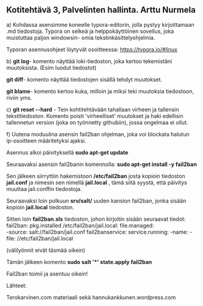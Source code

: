 ## Kotitehtävä 3, Palvelinten hallinta. Arttu Nurmela

a) Kohdassa asensimme koneelle typora-editorin, jolla pystyy kirjoittamaan .md tiedostoja. Typora on selkeä ja helppokäyttöinen sovellus, joka muistuttaa paljon windowsin- omia tekstinkäsittelyohjelmia.

Typoran asennusohjeet löytyvät osoitteessa: https://typora.io/#linux

b) **git log**- komento näyttää loki-tiedoston, joka kertoo tekemistäni muutoksista. (Esim luodut tiedostot)

**git diff**- komento näyttää tiedostojen sisällä tehdyt muutokset.

**git blame**- komento kertoo kuka, milloin ja miksi teki muutoksia tiedostoon, riviin yms. 

c) **git reset --hard** - Tein kohtitehtävään tahallaan virheen ja tallensin tekstitiedoston. Komento poisti 'virheelliset' muutokset ja haki edellisin tallennetun version (joka on työnnetty githubiin), jossa ongelmaa ei ollut. 

f) Uutena moduulina asensin fail2ban ohjelman, joka voi blockata halutun ip-osoitteen määritetyksi ajaksi.

Asennus alkoi päivityksellä **sudo apt-get update**

Seuraavaksi asensin fail2banin komennolla: **sudo apt-get install -y fail2ban**

Sen jälkeen siirryttiin hakemistoon **/etc/fail2ban** josta kopioin tiedoston **jail.conf** ja nimesin sen nimellä **jail.local** , tämä siitä syystä, että päivitys muuttaa jail.conffin tiedostoja.

Seuraavaksi loin polkuun **srv/salt/** uuden kansion fail2ban, jonka sisään kopioin **jail.local** tiedoston.

Sitten loin **fail2ban.sls** tiedoston, johon kirjoitin sisään seuraavat tiedot:
fail2ban:
  pkg.installed
/etc/fail2ban/jail.local:
  file.managed:  
-source: salt://fail2ban/jail.conf
fail2banservice:
service.running:
-name:
-file: //etc/fail2ban/jail.local

(välilyönnit eivät täsmää oikein)

Tämän jälkeen komento **sudo salt '*' state.apply fail2ban**

Fail2ban toimii ja asentuu oikein!

Lähteet:

Terokarvinen.com materiaali sekä hannukankkunen.wordpress.com